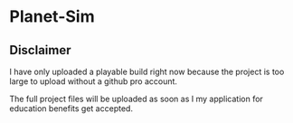# Planet-Sim

## Disclaimer

I have only uploaded a playable build right now because the project is too large to upload without a github pro account.

The full project files will be uploaded as soon as I my application for education benefits get accepted.